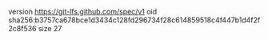 version https://git-lfs.github.com/spec/v1
oid sha256:b3757ca678bce1d3434c128fd296734f28c614859518c4f447b1d4f2f2c8f536
size 27
